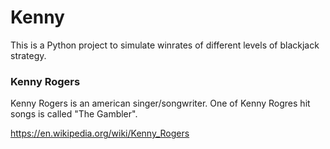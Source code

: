 # Kenny

This is a Python project to simulate winrates of different levels of blackjack strategy.

### Kenny Rogers

Kenny Rogers is an american singer/songwriter. One of Kenny Rogres hit songs is called "The Gambler".

https://en.wikipedia.org/wiki/Kenny_Rogers
